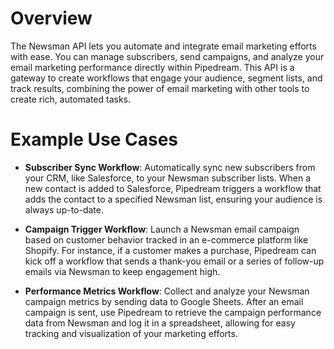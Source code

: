 # Overview

The Newsman API lets you automate and integrate email marketing efforts with ease. You can manage subscribers, send campaigns, and analyze your email marketing performance directly within Pipedream. This API is a gateway to create workflows that engage your audience, segment lists, and track results, combining the power of email marketing with other tools to create rich, automated tasks.

# Example Use Cases

- **Subscriber Sync Workflow**: Automatically sync new subscribers from your CRM, like Salesforce, to your Newsman subscriber lists. When a new contact is added to Salesforce, Pipedream triggers a workflow that adds the contact to a specified Newsman list, ensuring your audience is always up-to-date.

- **Campaign Trigger Workflow**: Launch a Newsman email campaign based on customer behavior tracked in an e-commerce platform like Shopify. For instance, if a customer makes a purchase, Pipedream can kick off a workflow that sends a thank-you email or a series of follow-up emails via Newsman to keep engagement high.

- **Performance Metrics Workflow**: Collect and analyze your Newsman campaign metrics by sending data to Google Sheets. After an email campaign is sent, use Pipedream to retrieve the campaign performance data from Newsman and log it in a spreadsheet, allowing for easy tracking and visualization of your marketing efforts.
